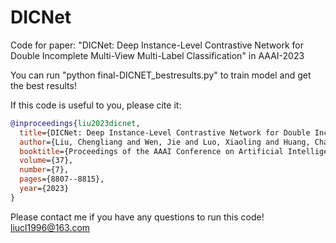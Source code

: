 # DICNet

Code for paper: "DICNet: Deep Instance-Level Contrastive Network for Double Incomplete Multi-View Multi-Label Classification" in AAAI-2023

You can run "python final-DICNET_bestresults.py" to train model and get the best results! 

If this code is useful to you, please cite it:
```bibtex
@inproceedings{liu2023dicnet,
  title={DICNet: Deep Instance-Level Contrastive Network for Double Incomplete Multi-View Multi-Label Classification},
  author={Liu, Chengliang and Wen, Jie and Luo, Xiaoling and Huang, Chao and Wu, Zhihao and Xu, Yong},
  booktitle={Proceedings of the AAAI Conference on Artificial Intelligence},
  volume={37},
  number={7},
  pages={8807--8815},
  year={2023}
}
```
Please contact me if you have any questions to run this code!
liucl1996@163.com

